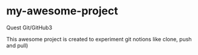# my-awesome-project
Quest Git/GitHub3

This awesome project is created to experiment git notions like clone, push and pull)

